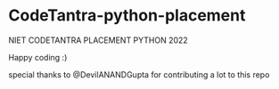 # CodeTantra-python-placement

NIET CODETANTRA PLACEMENT PYTHON 2022

Happy coding :)

special thanks to @DevilANANDGupta for contributing a lot to this repo
